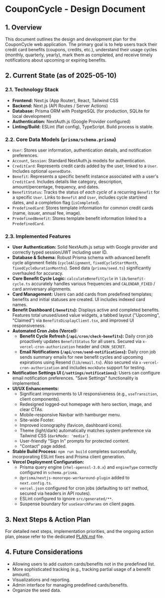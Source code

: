 # CouponCycle - Design Document

## 1. Overview

This document outlines the design and development plan for the CouponCycle web application. The primary goal is to help users track their credit card benefits (coupons, credits, etc.), understand their usage cycles (monthly, quarterly, yearly), mark them as completed, and receive timely notifications about upcoming or expiring benefits.

## 2. Current State (as of 2025-05-10)

### 2.1. Technology Stack

*   **Frontend:** Next.js (App Router), React, Tailwind CSS
*   **Backend:** Next.js (API Routes / Server Actions)
*   **Database:** Prisma ORM with PostgreSQL (for production, SQLite for local development)
*   **Authentication:** NextAuth.js (Google Provider configured)
*   **Linting/Build:** ESLint (flat config), TypeScript. Build process is stable.

### 2.2. Core Data Models (`prisma/schema.prisma`)

*   `User`: Stores user information, authentication details, and notification preferences.
*   `Account`, `Session`: Standard NextAuth.js models for authentication.
*   `CreditCard`: Represents credit cards added by the user, linked to a `User`. Includes optional `openedDate`.
*   `Benefit`: Represents a specific benefit instance associated with a user's `CreditCard`. Includes details like category, description, amount/percentage, frequency, and dates.
*   `BenefitStatus`: Tracks the status of *each cycle* of a recurring `Benefit` for a specific `User`. Links to `Benefit` and `User`, includes cycle start/end dates, and a completion flag (`isCompleted`).
*   `PredefinedCard`: Stores template information for common credit cards (name, issuer, annual fee, image).
*   `PredefinedBenefit`: Stores template benefit information linked to a `PredefinedCard`.

### 2.3. Implemented Features

*   **User Authentication:** Solid NextAuth.js setup with Google provider and correctly typed session/JWT including user ID.
*   **Database & Schema:** Robust Prisma schema with advanced benefit cycle alignment fields (`cycleAlignment`, `fixedCycleStartMonth`, `fixedCycleDurationMonths`). Seed data (`prisma/seed.ts`) significantly overhauled for accuracy.
*   **Core Benefit Cycle Logic:** `calculateBenefitCycle` in `lib/benefit-cycle.ts` accurately handles various frequencies and `CALENDAR_FIXED` / card anniversary alignments.
*   **Card Management:** Users can add cards from predefined templates; benefits and initial statuses are created. UI includes indexed card names.
*   **Benefit Dashboard (`/benefits`):** Displays active and completed benefits. Features total unused/used value widgets, a tabbed layout ("Upcoming", "Claimed") via `BenefitsDisplayClient.tsx`, and improved UI responsiveness.
*   **Automated Cron Jobs (Vercel):**
    *   **Benefit Cycle Refresh (`/api/cron/check-benefits`):** Daily cron job proactively updates `BenefitStatus` for all users. Secured via `x-vercel-cron-authorization` header and `CRON_SECRET`.
    *   **Email Notifications (`/api/cron/send-notifications`):** Daily cron job sends summary emails for new benefit cycles and upcoming expirations using Resend (`lib/email.ts`). Also secured via `x-vercel-cron-authorization` and includes `mockDate` support for testing.
*   **Notification Settings UI (`/settings/notifications`):** Users can configure email notification preferences. "Save Settings" functionality is implemented.
*   **UI/UX Enhancements:**
    *   Significant improvements to UI responsiveness (e.g., `useTransition`, client components).
    *   Redesigned logged-out homepage with hero section, image, and clear CTAs.
    *   Mobile-responsive Navbar with hamburger menu.
    *   Site-wide Footer.
    *   Improved iconography (favicon, dashboard icons).
    *   Theme (light/dark) automatically matches system preference via Tailwind CSS (`darkMode: 'media'`).
    *   User-friendly "Sign In" prompts for protected content.
    *   "Contact" page added.
*   **Stable Build Process:** `npm run build` completes successfully, incorporating ESLint fixes and Prisma client generation.
*   **Vercel Deployment Configuration:**
    *   Prisma query engine (`rhel-openssl-3.0.x`) and `engineType` correctly configured in `schema.prisma`.
    *   `@prisma/nextjs-monorepo-workaround-plugin` added to `next.config.ts`.
    *   `vercel.json` configured for cron jobs (defaulting to `GET` method, secured via headers in API routes).
    *   ESLint configured to ignore `src/generated/**`.
    *   Suspense boundary for `useSearchParams` on client pages.

## 3. Next Steps & Action Plan

For detailed next steps, implementation priorities, and the ongoing action plan, please refer to the dedicated [PLAN.md](./PLAN.md) file.

## 4. Future Considerations

*   Allowing users to add custom cards/benefits not in the predefined list.
*   More sophisticated tracking (e.g., tracking partial usage of a benefit amount).
*   Visualizations and reporting.
*   Admin interface for managing predefined cards/benefits. 
*  Organize the seed data. 
